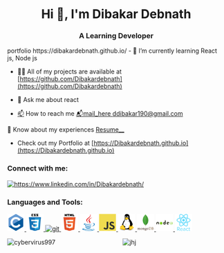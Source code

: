 <h1 align="center">Hi 👋, I'm Dibakar Debnath</h1>
<h3 align="center">A Learning Developer</h3>
portfolio https://dibakardebnath.github.io/
- 🌱 I’m currently learning React js, Node js

- 👨‍💻 All of my projects are available at [https://github.com/Dibakardebnath](https://github.com/Dibakardebnath)

- 💬 Ask me about react

- [📫](ddibakar190@gmail.com) How to reach me [📬mail_here ddibakar190@gmail.com](ddibakar190@gmail.com)

 📄 Know about my experiences [Resume__]()

- Check out my Portfolio at [https://Dibakardebnath.github.io](https://Dibakardebnath.github.io)

<h3 align="left">Connect with me:</h3>
<p align="left">
<a href="https://www.linkedin.com/in/Dibakardebnath07/" target="blank"><img align="center" src="https://raw.githubusercontent.com/rahuldkjain/github-profile-readme-generator/master/src/images/icons/Social/linked-in-alt.svg" alt="https://www.linkedin.com/in/Dibakardebnath/" height="30" width="40" /></a>
</p>

<h3 align="left">Languages and Tools:</h3>
<p align="left"> <a href="https://www.cprogramming.com/" target="_blank" rel="noreferrer"> <img src="https://raw.githubusercontent.com/devicons/devicon/master/icons/c/c-original.svg" alt="c" width="40" height="40"/> </a> <a href="https://www.w3schools.com/css/" target="_blank" rel="noreferrer"> <img src="https://raw.githubusercontent.com/devicons/devicon/master/icons/css3/css3-original-wordmark.svg" alt="css3" width="40" height="40"/> </a> <a href="https://git-scm.com/" target="_blank" rel="noreferrer"> <img src="https://www.vectorlogo.zone/logos/git-scm/git-scm-icon.svg" alt="git" width="40" height="40"/> </a> <a href="https://www.w3.org/html/" target="_blank" rel="noreferrer"> <img src="https://raw.githubusercontent.com/devicons/devicon/master/icons/html5/html5-original-wordmark.svg" alt="html5" width="40" height="40"/> </a> <a href="https://www.java.com" target="_blank" rel="noreferrer"> <img src="https://raw.githubusercontent.com/devicons/devicon/master/icons/java/java-original.svg" alt="java" width="40" height="40"/> </a> <a href="https://developer.mozilla.org/en-US/docs/Web/JavaScript" target="_blank" rel="noreferrer"> <img src="https://raw.githubusercontent.com/devicons/devicon/master/icons/javascript/javascript-original.svg" alt="javascript" width="40" height="40"/> </a> <a href="https://www.linux.org/" target="_blank" rel="noreferrer"> <img src="https://raw.githubusercontent.com/devicons/devicon/master/icons/linux/linux-original.svg" alt="linux" width="40" height="40"/> </a> <a href="https://www.mongodb.com/" target="_blank" rel="noreferrer"> <img src="https://raw.githubusercontent.com/devicons/devicon/master/icons/mongodb/mongodb-original-wordmark.svg" alt="mongodb" width="40" height="40"/> </a> <a href="https://nodejs.org" target="_blank" rel="noreferrer"> <img src="https://raw.githubusercontent.com/devicons/devicon/master/icons/nodejs/nodejs-original-wordmark.svg" alt="nodejs" width="40" height="40"/> </a> <a href="https://reactjs.org/" target="_blank" rel="noreferrer"> <img src="https://raw.githubusercontent.com/devicons/devicon/master/icons/react/react-original-wordmark.svg" alt="react" width="40" height="40"/> </a> </p>



<div margin="10px" align="left">
  <p>
    <img align="left" src="https://github-readme-stats.vercel.app/api?username=Dibakardebnath&theme=synthwave" alt="cybervirus997" width="47%" />
    <img align="right" src="https://github-readme-streak-stats.herokuapp.com/?user=Dibakardebnath&theme=synthwave" alt="jhj" width="47%" />
  </p>
</div>
 <br/>
  <br/>
   <br/>
 
<div margin="10px" align="right">
<a href="https://github.com/Dibakardebnath/github-readme-activity-graph"><img alt="" src="https://activity-graph.herokuapp.com/graph?username=Dibakardebnath&bg_color=1F222E&color=F8D866&line=F85D7F&point=FFFFFF&hide_border=true" /></a>
</div>
   <br/>
  <br/>
   <br/>

<div margin="10px" align="left">
   <img align="center"src="https://github-readme-stats.vercel.app/api/top-langs?username=Dibakardebnath&theme=synthwave" alt="" />
</div>
<br/>
 <br/>
   <br/>
<div align="right">
   <img align="center"  src="https://github-readme-stats.vercel.app/api?username=Dibakardebnath" alt="" /><a herf="https://github-readme-stats.vercel.app/api?username=Dibakardebnath"/>
</div>
